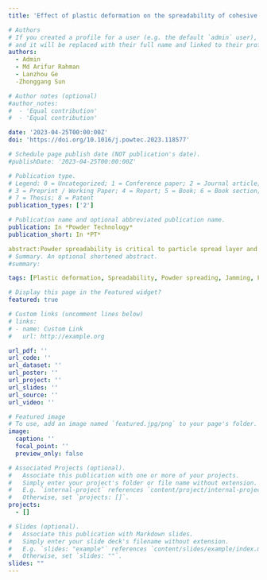 ```yaml
---
title: 'Effect of plastic deformation on the spreadability of cohesive powder in the spreading process'

# Authors
# If you created a profile for a user (e.g. the default `admin` user), write the username (folder name) here
# and it will be replaced with their full name and linked to their profile.
authors:
  - Admin
  - Md Arifur Rahman
  - Lanzhou Ge
  -Zhonggang Sun

# Author notes (optional)
#author_notes:
#  - 'Equal contribution'
#  - 'Equal contribution'

date: '2023-04-25T00:00:00Z'
doi: 'https://doi.org/10.1016/j.powtec.2023.118577'

# Schedule page publish date (NOT publication's date).
#publishDate: '2023-04-25T00:00:00Z'

# Publication type.
# Legend: 0 = Uncategorized; 1 = Conference paper; 2 = Journal article;
# 3 = Preprint / Working Paper; 4 = Report; 5 = Book; 6 = Book section;
# 7 = Thesis; 8 = Patent
publication_types: ['2']

# Publication name and optional abbreviated publication name.
publication: In *Powder Technology*
publication_short: In *PT*

abstract:Powder spreadability is critical to particle spread layer and thus the quality of final product in powder-based additive manufacturing. In this work, the effect of plastic deformation on the spreadability is investigated, in which particle jamming, particle dynamics within the heap, and spread layer are analysed. The results show that under the effect of plastic deformation, mechanical jamming at narrow gap is significantly reduced, and flowability of particles becomes worse. Large tensile force of contacts could be induced by jamming even when cohesion yield number (CY) is larger than 1. Better spreadability could be obtained if plastic deformation is involved, due to less jamming. However, if the plastic deformation of particles within the heap is too large, spreadability would be significantly reduced, due to worse flowability. The results also clarified that the effect of plastic deformation on powder spreadability could not be simply replaced by adding extra surface energy to the particles.
# Summary. An optional shortened abstract.
#summary: 

tags: [Plastic deformation, Spreadability, Powder spreading, Jamming, Flowability, Discrete element method]

# Display this page in the Featured widget?
featured: true

# Custom links (uncomment lines below)
# links:
# - name: Custom Link
#   url: http://example.org

url_pdf: ''
url_code: ''
url_dataset: ''
url_poster: ''
url_project: ''
url_slides: ''
url_source: ''
url_video: ''

# Featured image
# To use, add an image named `featured.jpg/png` to your page's folder.
image:
  caption: ''
  focal_point: ''
  preview_only: false

# Associated Projects (optional).
#   Associate this publication with one or more of your projects.
#   Simply enter your project's folder or file name without extension.
#   E.g. `internal-project` references `content/project/internal-project/index.md`.
#   Otherwise, set `projects: []`.
projects:
  - []

# Slides (optional).
#   Associate this publication with Markdown slides.
#   Simply enter your slide deck's filename without extension.
#   E.g. `slides: "example"` references `content/slides/example/index.md`.
#   Otherwise, set `slides: ""`.
slides: ""
---
```



